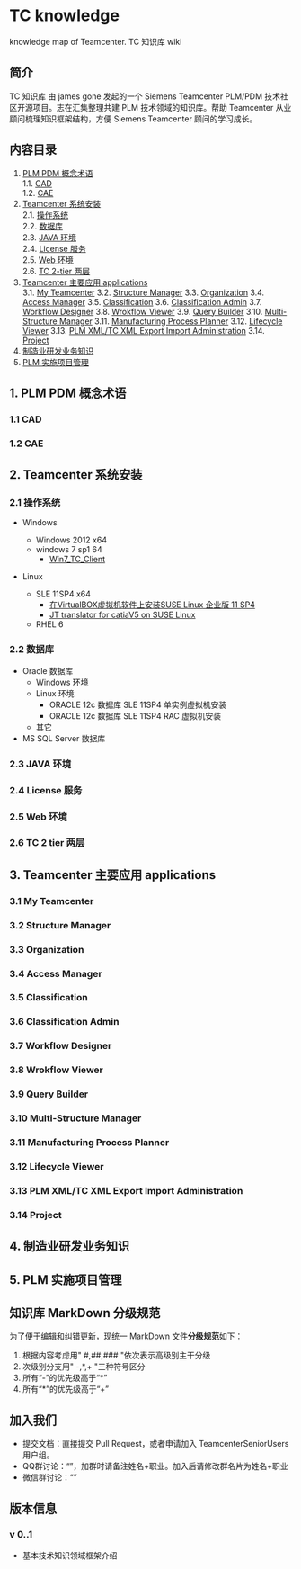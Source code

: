 # TC knowledge

knowledge map of Teamcenter.
TC 知识库 wiki

## 简介

TC 知识库 由 james gone 发起的一个 Siemens Teamcenter PLM/PDM  技术社区开源项目。志在汇集整理共建 PLM 技术领域的知识库。帮助 Teamcenter 从业顾问梳理知识框架结构，方便 Siemens Teamcenter 顾问的学习成长。

## 内容目录

1. [PLM PDM 概念术语](#1-plm-pdm-概念术语)  
  1.1. [CAD](#11-cad)  
  1.2. [CAE](#12-cae)  
2. [Teamcenter 系统安装](#2-teamcenter-系统安装)  
  2.1. [操作系统](#21-操作系统)  
  2.2. [数据库](#22-数据库)  
  2.3. [JAVA 环境](#23-java-环境)  
  2.4. [License 服务](#24-license-服务)  
  2.5. [Web 环境](#25-web-环境)  
  2.6. [TC 2-tier 两层](#26-tc-2-tier-两层)
3. [Teamcenter 主要应用 applications](#3-teamcenter-主要应用-applications)  
  3.1. [My Teamcenter](#31-My-Teamcenter) 
  3.2. [Structure Manager](#32-Structure-Manager) 
  3.3. [Organization](#33-Organization) 
  3.4. [Access Manager](#34-Access-Manager) 
  3.5. [Classification](#35-Classification) 
  3.6. [Classification Admin](#36-Classification-Admin) 
  3.7. [Workflow Designer](#37-Workflow-Designer) 
  3.8. [Wrokflow Viewer](#38-Workflow-Viewer) 
  3.9. [Query Builder](#39-Query-Builder) 
  3.10. [Multi-Structure Manager](#310-Multi-Structure-Manager) 
  3.11. [Manufacturing Process Planner](#311-Manufacturing-Process-Planner) 
  3.12. [Lifecycle Viewer](#312-Lifecycle-Viewer) 
  3.13. [PLM XML/TC XML Export Import Administration](#313-PLM-XML-TC-XML-Export-Import-Administratior) 
  3.14. [Project](#314-Project) 
4. [制造业研发业务知识](#4-制造业研发业务知识) 
5. [PLM 实施项目管理](#5-plm-实施项目管理)

## 1. PLM PDM 概念术语

### 1.1 CAD
### 1.2 CAE


## 2. Teamcenter 系统安装

### 2.1 操作系统

- Windows
  * Windows 2012 x64 
  * windows 7 sp1 64
    + [Win7_TC_Client](./2-Installation/Win7_TC_Client.markdown)
  
- Linux
  * SLE 11SP4 x64  
  	+ [在VirtualBOX虚拟机软件上安装SUSE Linux 企业版 11 SP4](./2-Installation/SLE_11SP4_installation_in_virtualbox.markdown)
    + [JT translator for catiaV5 on SUSE Linux](./2-Installation/JT_translator_catiav5_On_SLE.markdown)
  * RHEL 6
  
### 2.2 数据库

- Oracle 数据库
  * Windows 环境
  * Linux 环境
    + ORACLE 12c 数据库 SLE 11SP4 单实例虚拟机安装
    + ORACLE 12c 数据库 SLE 11SP4 RAC 虚拟机安装
  * 其它
- MS SQL Server 数据库


### 2.3 JAVA 环境

### 2.4 License 服务

### 2.5 Web 环境

### 2.6 TC 2 tier 两层

## 3. Teamcenter 主要应用 applications

### 3.1 My Teamcenter

### 3.2 Structure Manager

### 3.3 Organization

### 3.4 Access Manager

### 3.5 Classification

### 3.6 Classification Admin

### 3.7 Workflow Designer

### 3.8 Wrokflow Viewer

### 3.9 Query Builder

### 3.10 Multi-Structure Manager

### 3.11 Manufacturing Process Planner

### 3.12 Lifecycle Viewer

### 3.13 PLM XML/TC XML Export Import Administration

### 3.14 Project



## 4. 制造业研发业务知识

## 5. PLM 实施项目管理




## 知识库 MarkDown 分级规范

为了便于编辑和纠错更新，现统一 MarkDown 文件**分级规范**如下：

1. 根据内容考虑用" #,##,### "依次表示高级别主干分级
2. 次级别分支用" -,*,+ "三种符号区分
3. 所有“-”的优先级高于“*”
4. 所有“*”的优先级高于“+”

## 加入我们
- 提交文档：直接提交 Pull Request，或者申请加入 TeamcenterSeniorUsers 用户组。
- QQ群讨论：“”，加群时请备注姓名+职业。加入后请修改群名片为姓名+职业
- 微信群讨论：“”

## 版本信息
### v 0..1

- 基本技术知识领域框架介绍

